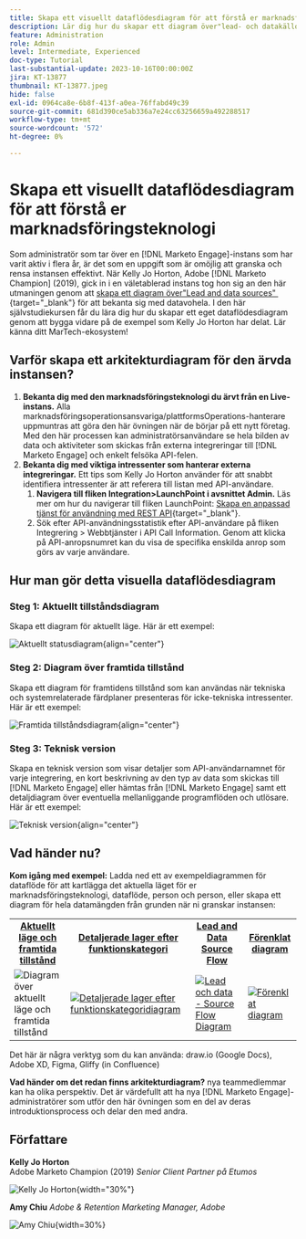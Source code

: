 ```yaml
---
title: Skapa ett visuellt dataflödesdiagram för att förstå er marknadsföringsteknologi
description: Lär dig hur du skapar ett diagram över"lead- och datakällor" för att förstå datauniversum, för att kunna granska och åtgärda instansen på ett effektivt sätt.
feature: Administration
role: Admin
level: Intermediate, Experienced
doc-type: Tutorial
last-substantial-update: 2023-10-16T00:00:00Z
jira: KT-13877
thumbnail: KT-13877.jpeg
hide: false
exl-id: 0964ca8e-6b8f-413f-a0ea-76ffabd49c39
source-git-commit: 681d390ce5ab336a7e24cc63256659a492288517
workflow-type: tm+mt
source-wordcount: '572'
ht-degree: 0%

---
```


# Skapa ett visuellt dataflödesdiagram för att förstå er marknadsföringsteknologi

Som administratör som tar över en [!DNL Marketo Engage]-instans som har varit aktiv i flera år, är det som en uppgift som är omöjlig att granska och rensa instansen effektivt. När Kelly Jo Horton, Adobe [!DNL Marketo Champion] (2019), gick in i en väletablerad instans tog hon sig an den här utmaningen genom att [skapa ett diagram över&quot;Lead and data sources&quot; &#x200B;](https://nation.marketo.com/t5/employee-blogs/understand-your-marketing-technology-and-data-create-this/ba-p/296774){target="_blank"} för att bekanta sig med datavohela. I den här självstudiekursen får du lära dig hur du skapar ett eget dataflödesdiagram genom att bygga vidare på de exempel som Kelly Jo Horton har delat. Lär känna ditt MarTech-ekosystem!

## Varför skapa ett arkitekturdiagram för den ärvda instansen?

1. **Bekanta dig med den marknadsföringsteknologi du ärvt från en Live-instans.** Alla marknadsföringsoperationsansvariga/plattformsOperations-hanterare uppmuntras att göra den här övningen när de börjar på ett nytt företag. Med den här processen kan administratörsanvändare se hela bilden av data och aktiviteter som skickas från externa integreringar till [!DNL Marketo Engage] och enkelt felsöka API-felen.
2. **Bekanta dig med viktiga intressenter som hanterar externa integreringar.** Ett tips som Kelly Jo Horton använder för att snabbt identifiera intressenter är att referera till listan med API-användare.
   1. **Navigera till fliken Integration>LaunchPoint i avsnittet Admin.** Läs mer om hur du navigerar till fliken LaunchPoint: [Skapa en anpassad tjänst för användning med REST API](https://experienceleague.adobe.com/docs/marketo/using/product-docs/administration/additional-integrations/create-a-custom-service-for-use-with-rest-api.html?lang=sv-SE){target="_blank"}.
   2. Sök efter API-användningsstatistik efter API-användare på fliken Integrering > Webbtjänster i API Call Information. Genom att klicka på API-anropsnumret kan du visa de specifika enskilda anrop som görs av varje användare.

## Hur man gör detta visuella dataflödesdiagram

### Steg 1: Aktuellt tillståndsdiagram

Skapa ett diagram för aktuellt läge. Här är ett exempel:

![Aktuellt statusdiagram](/help/tutorial-inherited-instance/_assets/data-flow-diagram/Current_State_Lead_Data_Sources_KellyJo_Horton.png){align="center"}


### Steg 2: Diagram över framtida tillstånd

Skapa ett diagram för framtidens tillstånd som kan användas när tekniska och systemrelaterade färdplaner presenteras för icke-tekniska intressenter. Här är ett exempel:

![Framtida tillståndsdiagram](/help/tutorial-inherited-instance/_assets/data-flow-diagram/Future-State-Lead-Data-Sources-KellyJo-Horton.png){align="center"}

### Steg 3: Teknisk version

Skapa en teknisk version som visar detaljer som API-användarnamnet för varje integrering, en kort beskrivning av den typ av data som skickas till [!DNL Marketo Engage] eller hämtas från [!DNL Marketo Engage] samt ett detaljdiagram över eventuella mellanliggande programflöden och utlösare.  Här är ett exempel:

![Teknisk version](/help/tutorial-inherited-instance/_assets/data-flow-diagram/Lead-Data-Source-Diagram-KellyJo-Horton.png){align="center"}


## Vad händer nu?

**Kom igång med exempel:**
Ladda ned ett av exempeldiagrammen för dataflöde för att kartlägga det aktuella läget för er marknadsföringsteknologi, dataflöde, person och person, eller skapa ett diagram för hela datamängden från grunden när ni granskar instansen:


<table style="table-layout:fixed">
   <tr>  
      <td style="border: 0;">
      <div style="text-align: center;">
          <a href="./_assets/downloads/Current_Future_State_Lead_Data_Sources.zip">
            <strong> Aktuellt läge och framtida tillstånd </strong>
         </a>
      </div>
      </td>
      <td style="border: 0;">
      <div style="text-align: center;">
         <a href="./_assets/downloads/Detailed_Layers_by_Functional_Category_Stacked_Technologies.zip">
         <strong> Detaljerade lager efter funktionskategori </strong>   
         </a>
      </div>
      </td>
      <td style="border: 0;">
         <div style="text-align: center;">
         <a href="./_assets/downloads/Lead_Data_Source.zip">
           <strong> Lead and Data Source Flow </strong>  
         </a>
         </div>
       </td> 
       <td style="border: 0;">
         <div style="text-align: center;">
         <a href="./_assets/downloads/Simple_World_Class_Stage_Stack.zip">
          <strong> Förenklat diagram </strong>  
         </a>
         </div>
        </td>  
   </tr>
   <tr>
    <td style="border: 0;">
         <div>
          <img alt="Diagram över aktuellt läge och framtida tillstånd" src="./_assets/Thumbnail_Current-Future State Lead_Data Sources_KellyJo_Horton.png"/>
         </a>
      </div>
      </td>
      <td style="border: 0;">
         <div>
         <a href="./_assets/downloads/Detailed_Layers_by_Functional_Category_Stacked_Technologies.zip">
         <img alt="Detaljerade lager efter funktionskategoridiagram" src="./_assets/Thumbnail_Detailed_Layers_by_Functional_Category_Stacked_Technologies_KellyJo_Horton.png" />
       </a>
         </div>
      </td>
       <td style="border: 0;">
         <div>
            <a href="./_assets/downloads/Lead_Data_Source.zip">
         <img alt="Lead och data - Source Flow Diagram" src="./_assets/Thumbnail_Lead-Data Source Diagram_KellyJo_Horton.png" />
         </a>
         </div>
      </td>
     <td style="border: 0;">
         <div>
            <a href="./_assets/downloads/Simple_World_Class_Stage_Stack.zip">
             <img alt="Förenklat diagram" src="./_assets/Thumbnail_Simple_World_Class_Stage_Stack.png" />
         </a>
         </div>
      </td>
</table>

Det här är några verktyg som du kan använda: draw.io (Google Docs), Adobe XD, Figma, Gliffy (in Confluence)

**Vad händer om det redan finns arkitekturdiagram?** nya teammedlemmar kan ha olika perspektiv. Det är värdefullt att ha nya [!DNL Marketo Engage]-administratörer som utför den här övningen som en del av deras introduktionsprocess och delar den med andra.

## Författare

**Kelly Jo Horton**\
Adobe Marketo Champion (2019)
*Senior Client Partner på Etumos*

![Kelly Jo Horton](/help/tutorial-inherited-instance/_assets/authors/Customer_Author_Kelly_Jo_Horton.png){width="30%"}

**Amy Chiu**
*Adobe &amp; Retention Marketing Manager, Adobe*

![Amy Chiu](/help/tutorial-inherited-instance/_assets/authors/Adobe_Author_Amy_Chiu.png){width=30%}
